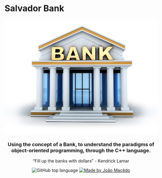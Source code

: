 # Salvador Bank 

<img alt="SalvadorBank" src="./assets/Capa_Bank.jpeg" />

<h3 align="center">
  Using the concept of a Bank, to understand the paradigms of object-oriented programming, through the C++ language.
</h3>

<p align="center">“Fill up the banks with dollars”
                              - Kendrick Lamar</blockquote>
<p align="center">
  <img alt="GitHub top language" src="https://img.shields.io/github/languages/top/joaomacedx/Bancocpp?style=flat">

  <a href="https://rocketseat.com.br">
    <img alt="Made by João Macêdo" src="https://img.shields.io/badge/made%20by-João%20Macêdo-orange">
  </a>
</p>

